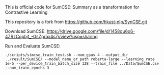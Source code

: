 This is official code for SumCSE: Summary as a transformation for Contrastive Learning

This repository is a fork from https://github.com/hkust-nlp/SynCSE.git



Download SumCSE: https://drive.google.com/file/d/1458du6o6-4ZRzCopbjt_-GsZprax4sZj/view?usp=sharing



Run and Evaluate SumCSE:
```
./scripts/simcse_train_test.sh --num_gpus 4 --output_dir ../result/SumCSE/ --model_name_or_path roberta-large --learning_rate 1e-5 --per_device_train_batch_size 128 --train_file ../Data/SumCSE.csv --num_train_epochs 3
```
